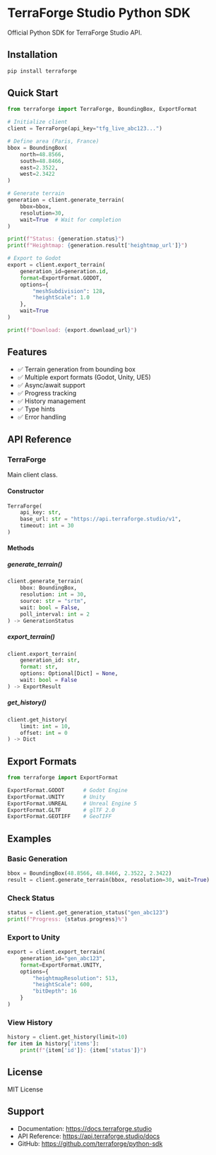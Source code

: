 # TerraForge Studio Python SDK

Official Python SDK for TerraForge Studio API.

## Installation

```bash
pip install terraforge
```

## Quick Start

```python
from terraforge import TerraForge, BoundingBox, ExportFormat

# Initialize client
client = TerraForge(api_key="tfg_live_abc123...")

# Define area (Paris, France)
bbox = BoundingBox(
    north=48.8566,
    south=48.8466,
    east=2.3522,
    west=2.3422
)

# Generate terrain
generation = client.generate_terrain(
    bbox=bbox,
    resolution=30,
    wait=True  # Wait for completion
)

print(f"Status: {generation.status}")
print(f"Heightmap: {generation.result['heightmap_url']}")

# Export to Godot
export = client.export_terrain(
    generation_id=generation.id,
    format=ExportFormat.GODOT,
    options={
        "meshSubdivision": 128,
        "heightScale": 1.0
    },
    wait=True
)

print(f"Download: {export.download_url}")
```

## Features

- ✅ Terrain generation from bounding box
- ✅ Multiple export formats (Godot, Unity, UE5)
- ✅ Async/await support
- ✅ Progress tracking
- ✅ History management
- ✅ Type hints
- ✅ Error handling

## API Reference

### TerraForge

Main client class.

#### Constructor
```python
TerraForge(
    api_key: str,
    base_url: str = "https://api.terraforge.studio/v1",
    timeout: int = 30
)
```

#### Methods

##### generate_terrain()
```python
client.generate_terrain(
    bbox: BoundingBox,
    resolution: int = 30,
    source: str = "srtm",
    wait: bool = False,
    poll_interval: int = 2
) -> GenerationStatus
```

##### export_terrain()
```python
client.export_terrain(
    generation_id: str,
    format: str,
    options: Optional[Dict] = None,
    wait: bool = False
) -> ExportResult
```

##### get_history()
```python
client.get_history(
    limit: int = 10,
    offset: int = 0
) -> Dict
```

## Export Formats

```python
from terraforge import ExportFormat

ExportFormat.GODOT      # Godot Engine
ExportFormat.UNITY      # Unity
ExportFormat.UNREAL     # Unreal Engine 5
ExportFormat.GLTF       # glTF 2.0
ExportFormat.GEOTIFF    # GeoTIFF
```

## Examples

### Basic Generation
```python
bbox = BoundingBox(48.8566, 48.8466, 2.3522, 2.3422)
result = client.generate_terrain(bbox, resolution=30, wait=True)
```

### Check Status
```python
status = client.get_generation_status("gen_abc123")
print(f"Progress: {status.progress}%")
```

### Export to Unity
```python
export = client.export_terrain(
    generation_id="gen_abc123",
    format=ExportFormat.UNITY,
    options={
        "heightmapResolution": 513,
        "heightScale": 600,
        "bitDepth": 16
    }
)
```

### View History
```python
history = client.get_history(limit=10)
for item in history['items']:
    print(f"{item['id']}: {item['status']}")
```

## License

MIT License

## Support

- Documentation: https://docs.terraforge.studio
- API Reference: https://api.terraforge.studio/docs
- GitHub: https://github.com/terraforge/python-sdk
